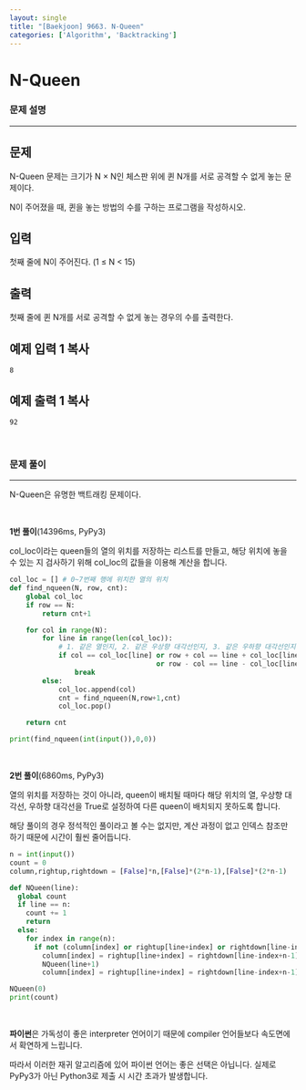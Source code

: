 ```yaml
---
layout: single
title: "[Baekjoon] 9663. N-Queen"
categories: ['Algorithm', 'Backtracking']
---
```




# N-Queen

### 문제 설명

---

## 문제

N-Queen 문제는 크기가 N × N인 체스판 위에 퀸 N개를 서로 공격할 수 없게 놓는 문제이다.

N이 주어졌을 때, 퀸을 놓는 방법의 수를 구하는 프로그램을 작성하시오.

## 입력

첫째 줄에 N이 주어진다. (1 ≤ N < 15)

## 출력

첫째 줄에 퀸 N개를 서로 공격할 수 없게 놓는 경우의 수를 출력한다.

## 예제 입력 1 복사

```
8
```

## 예제 출력 1 복사

```
92
```

<br>

### 문제 풀이

---

N-Queen은 유명한 백트래킹 문제이다. 

<br>

**1번 풀이**(14396ms, PyPy3)

col_loc이라는 queen들의 열의 위치를 저장하는 리스트를 만들고, 해당 위치에 놓을 수 있는 지 검사하기 위해 col_loc의 값들을 이용해 계산을 합니다. 

```python
col_loc = [] # 0~7번째 행에 위치한 열의 위치
def find_nqueen(N, row, cnt):
    global col_loc
    if row == N:
        return cnt+1

    for col in range(N):
        for line in range(len(col_loc)):
            # 1. 같은 열인지, 2. 같은 우상향 대각선인지, 3. 같은 우하향 대각선인지
            if col == col_loc[line] or row + col == line + col_loc[line]\
                                    or row - col == line - col_loc[line]:
                break
        else:
            col_loc.append(col)
            cnt = find_nqueen(N,row+1,cnt)
            col_loc.pop()

    return cnt

print(find_nqueen(int(input()),0,0))
```

<br>

**2번 풀이**(6860ms, PyPy3)

열의 위치를 저장하는 것이 아니라, queen이 배치될 때마다 해당 위치의 열, 우상향 대각선, 우하향 대각선을 True로 설정하여 다른 queen이 배치되지 못하도록 합니다. 

해당 풀이의 경우 정석적인 풀이라고 볼 수는 없지만, 계산 과정이 없고 인덱스 참조만 하기 때문에 시간이 훨씬 줄어듭니다. 

```python
n = int(input())
count = 0
column,rightup,rightdown = [False]*n,[False]*(2*n-1),[False]*(2*n-1)

def NQueen(line):
  global count
  if line == n:
    count += 1
    return
  else:
    for index in range(n):
      if not (column[index] or rightup[line+index] or rightdown[line-index+n-1]):
        column[index] = rightup[line+index] = rightdown[line-index+n-1] = True
        NQueen(line+1)
        column[index] = rightup[line+index] = rightdown[line-index+n-1] = False

NQueen(0)
print(count)
```

<br>

**파이썬**은 가독성이 좋은 interpreter 언어이기 때문에 compiler 언어들보다 속도면에서 확연하게 느립니다. 

따라서 이러한 재귀 알고리즘에 있어 파이썬 언어는 좋은 선택은 아닙니다. 실제로 PyPy3가 아닌 Python3로 제출 시 시간 초과가 발생합니다. 

